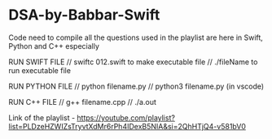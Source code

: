 # DSA-by-Babbar-Swift

Code need to compile all the questions used in the playlist are here in Swift, Python and C++ especially



RUN SWIFT FILE
// swiftc 012.swift to make executable file
// ./fileName to run executable file

RUN PYTHON FILE
// python filename.py
// python3 filename.py (in vscode)

RUN C++ FILE
// g++ filename.cpp
// ./a.out



Link of the playlist - https://youtube.com/playlist?list=PLDzeHZWIZsTryvtXdMr6rPh4IDexB5NIA&si=2QhHTjQ4-v581bV0
